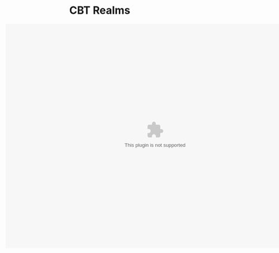 <html>
  <head>
    <title>CBT Realms</title>
  </head>
  <link rel="stylesheet" href="index.css">
  <center>
        <h1 id="grad1">CBT Realms</h1>
  </body>
    <object>
      <embed src="https://cbtrealms.github.io/CBTRealms.swf" 
             width="800" 
             height="600" 
             pluginspace="http://www.macromedia.com/go/getflashplayer">
      </embed>
    </object>
  </center>
</html>
